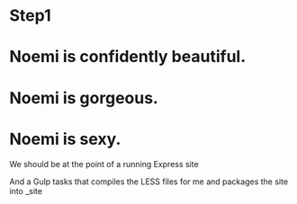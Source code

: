 # Step1
# Noemi is confidently beautiful.
# Noemi is gorgeous.
# Noemi is sexy.

We should be at the point of a running Express site

And a Gulp tasks that compiles the LESS files for me and packages the site into _site






